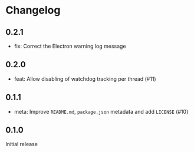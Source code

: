 # Changelog

## 0.2.1

- fix: Correct the Electron warning log message

## 0.2.0

- feat: Allow disabling of watchdog tracking per thread (#11)

## 0.1.1

- meta: Improve `README.md`, `package.json` metadata and add `LICENSE` (#10)

## 0.1.0

Initial release
